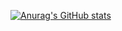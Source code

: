 [![Anurag's GitHub stats](https://github-readme-stats.vercel.app/api?username=Puthinan)](https://github.com/anuraghazra/github-readme-stats)

<!--
**Puthinan/Puthinan** is a ✨ _special_ ✨ repository because its `README.md` (this file) appears on your GitHub profile.

Here are some ideas to get you started:

- 🔭 I’m currently working on ...
- 🌱 I’m currently learning ...
- 👯 I’m looking to collaborate on ...
- 🤔 I’m looking for help with ...
- 💬 Ask me about ...
- 📫 How to reach me: ...
- 😄 Pronouns: ...
- ⚡ Fun fact: ...
-->
